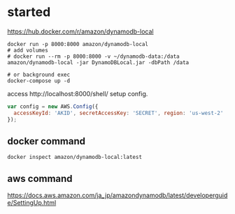 # started

https://hub.docker.com/r/amazon/dynamodb-local

```shell
docker run -p 8000:8000 amazon/dynamodb-local
# add volumes
# docker run --rm -p 8000:8000 -v ~/dynamodb-data:/data amazon/dynamodb-local -jar DynamoDBLocal.jar -dbPath /data

# or background exec
docker-compose up -d
```

access http://localhost:8000/shell/
setup config.

```js
var config = new AWS.Config({
  accessKeyId: 'AKID', secretAccessKey: 'SECRET', region: 'us-west-2'
});
```

## docker command

```shell
docker inspect amazon/dynamodb-local:latest
```

## aws command


https://docs.aws.amazon.com/ja_jp/amazondynamodb/latest/developerguide/SettingUp.html
